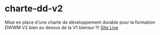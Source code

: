 # charte-dd-v2
Mise en place d'une charte de développement durable pour la formation DWWM V2 bien au dessus de la V1 biensur !!!
[Site Live](https://formation-dwwm.github.io/charte-dd-v2/)
